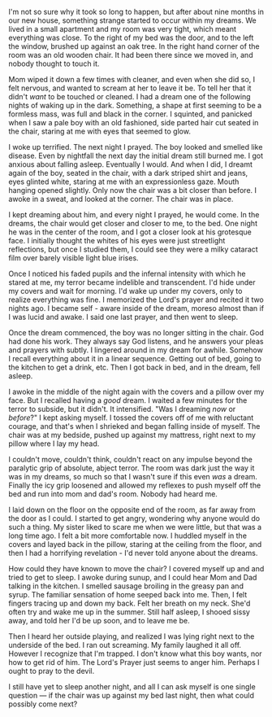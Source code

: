 I'm not so sure why it took so long to happen, but after about nine months in our new house, something strange started to occur within my dreams.  We lived in a small apartment and my room was very tight, which meant everything was close.  To the right of my bed was the door, and to the left the window, brushed up against an oak tree.  In the right hand corner of the room was an old wooden chair.  It had been there since we moved in, and nobody thought to touch it.

 Mom wiped it down a few times with cleaner, and even when she did so, I felt nervous, and wanted to scream at her to leave it be.  To tell her that it didn't *want* to be touched or cleaned.  I had a dream one of the following nights of waking up in the dark.  Something, a shape at first seeming to be a formless mass, was full and black in the corner.  I squinted, and panicked when I saw a pale  boy with an old fashioned, side parted hair cut seated in the chair, staring at me with eyes that seemed to glow.

I woke up terrified.  The next night I prayed.  The boy looked and smelled like disease.   Even by nightfall the next day the initial dream still burned me.  I got anxious about falling asleep.  Eventually I would.  And when I did, I dreamt again of the boy, seated in the chair, with a dark striped shirt and jeans, eyes glinted white, staring at me with an expressionless gaze. Mouth hanging opened slightly. Only now the chair was a bit closer than before.  I awoke in a sweat, and looked at the corner.  The chair was in place.

I kept dreaming about him, and every night I prayed, he would come.  In the dreams, the chair would get closer and closer to me, to the bed.  One night he was in the center of the room, and I got a closer look at his grotesque face.  I initially thought the whites of his eyes were just streetlight reflections, but once I studied them, I could see they were a milky cataract film over barely visible light blue irises.  

Once I noticed his faded pupils and the infernal intensity with which he stared at me, my terror became indelible and transcendent.  I'd hide under my covers and wait for morning.  I'd wake up under my covers, only to realize everything was fine.  I memorized the Lord's prayer and recited it two nights ago.  I became self - aware inside of the dream, moreso almost than if I was lucid and awake.  I said one last prayer, and then went to sleep.

Once the dream commenced, the boy was no longer sitting in the chair.  God had done his work.  They always say God listens, and he answers your pleas and prayers with subtly.  I lingered around in my dream for awhile.  Somehow I recall everything about it in a linear sequence.  Getting out of bed, going to the kitchen to get a drink, etc.  Then I got back in bed, and in the dream, fell asleep.

I awoke in the middle of the night again with the covers and a pillow over my face.  But I recalled having a *good* dream.  I waited a few minutes for the terror to subside, but it didn't.  It intensified.  "Was I dreaming *now* or *before*?" I kept asking myself.  I tossed the covers off of me with reluctant courage, and that's when I shrieked and began falling inside of myself.  The chair was at my bedside, pushed up against my mattress, right next to my pillow where I lay my head.  

I couldn't move, couldn't think, couldn't react on any impulse beyond the paralytic grip of absolute, abject terror.  The room was dark just the way it was in my dreams, so much so that I wasn't sure if this even *was* a dream.  Finally the icy grip loosened and allowed my reflexes to push myself off the bed and run into mom and dad's room.  Nobody had heard me.

I laid down on the floor on the opposite end of the room, as far away from the door as I could.  I started to get angry, wondering why anyone would do such a thing.  My sister liked to scare me when we were little, but that was a long time ago.  I felt a bit more comfortable now.  I huddled myself in the covers and layed back in the pillow, staring at the ceiling from the floor, and then I had a horrifying revelation - I'd never told anyone about the dreams.

How could they have known to move the chair? I covered myself up and and tried to get to sleep.  I awoke during sunup, and I could hear Mom and Dad talking in the kitchen. I smelled sausage broiling in the greasy pan and syrup.  The familiar sensation of home seeped back into me. Then, I felt fingers tracing up and down my back.  Felt her breath on my neck.  She'd often try and wake me up in the summer.  Still half asleep, I shooed sissy away, and told her I'd be up soon, and to leave me be.  

Then I heard her outside playing, and realized I was lying right next to the underside of the bed.   I ran out screaming.  My family laughed it all off.  However I recognize that I'm trapped.  I don't know what this boy wants, nor how to get rid of him.  The Lord's Prayer just seems to anger him.  Perhaps I ought to pray to the devil.

I still have yet to sleep another night, and all I can ask myself is one single question — if the chair was up against my bed last night, then what could possibly come next?